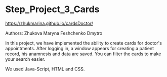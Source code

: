 # Step_Project_3_Cards

https://zhukmarina.github.io/cardsDoctor/

Authors:
Zhukova Maryna
Feshchenko Dmytro

In this project, we have implemented the ability to create cards for doctor's appointments. After logging in, a window appears for creating a patient record, his anamnesis and data are saved. You can filter the cards to make your search easier.

We used Java-Script, HTML and CSS.
